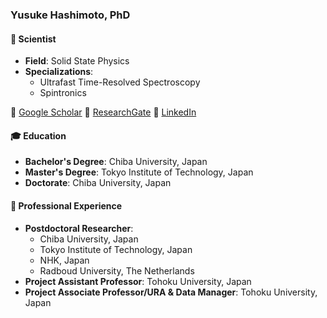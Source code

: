### Yusuke Hashimoto, PhD

#### 🧪 Scientist
- **Field**: Solid State Physics
- **Specializations**:
  - Ultrafast Time-Resolved Spectroscopy
  - Spintronics

🔗 [Google Scholar](https://www.google.com/search?client=safari&rls=en&q=google+scholar+yusuke+hashimoto&ie=UTF-8&oe=UTF-8)
🔗 [ResearchGate](https://www.researchgate.net/profile/Hashimoto-Yusuke)
🔗 [LinkedIn](https://www.linkedin.com/in/yusuke-hashimoto-60ab6461/)

#### 🎓 Education
- **Bachelor's Degree**: Chiba University, Japan
- **Master's Degree**: Tokyo Institute of Technology, Japan
- **Doctorate**: Chiba University, Japan

#### 💼 Professional Experience
- **Postdoctoral Researcher**:
  - Chiba University, Japan
  - Tokyo Institute of Technology, Japan
  - NHK, Japan
  - Radboud University, The Netherlands
- **Project Assistant Professor**: Tohoku University, Japan
- **Project Associate Professor/URA & Data Manager**: Tohoku University, Japan

